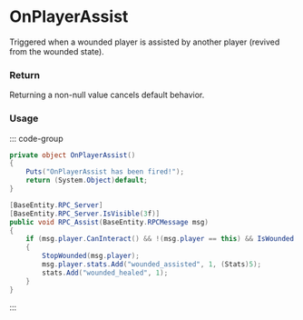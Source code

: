 # OnPlayerAssist
<Badge type="info" text="Player"/><Badge type="danger" text="Carbon Compatible"/><Badge type="warning" text="Oxide Compatible"/>
Triggered when a wounded player is assisted by another player (revived from the wounded state).

### Return
Returning a non-null value cancels default behavior.

### Usage
::: code-group
```csharp [Example]
private object OnPlayerAssist()
{
	Puts("OnPlayerAssist has been fired!");
	return (System.Object)default;
}
```
```csharp [Source — Assembly-CSharp @ BasePlayer]
[BaseEntity.RPC_Server]
[BaseEntity.RPC_Server.IsVisible(3f)]
public void RPC_Assist(BaseEntity.RPCMessage msg)
{
	if (msg.player.CanInteract() && !(msg.player == this) && IsWounded())
	{
		StopWounded(msg.player);
		msg.player.stats.Add("wounded_assisted", 1, (Stats)5);
		stats.Add("wounded_healed", 1);
	}
}

```
:::
